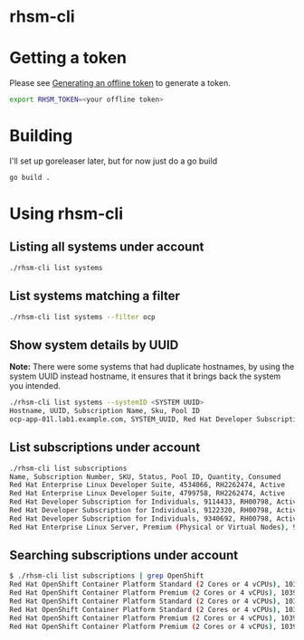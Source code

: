 # rhsm-cli

# Getting a token
Please see [Generating an offline token](https://access.redhat.com/management/api) to generate a token.

```bash
export RHSM_TOKEN=<your offline token>
```

# Building
I'll set up goreleaser later, but for now just do a go build
```bash
go build .
```

# Using rhsm-cli

## Listing all systems under account
```bash
./rhsm-cli list systems
```

## List systems matching a filter
```bash
./rhsm-cli list systems --filter ocp
```

## Show system details by UUID
**Note:** There were some systems that had duplicate hostnames, by using the system UUID instead hostname, it ensures that it brings back the system you intended.

```bash
./rhsm-cli list systems --systemID <SYSTEM UUID>
Hostname, UUID, Subscription Name, Sku, Pool ID
ocp-app-01l.lab1.example.com, SYSTEM_UUID, Red Hat Developer Subscription for Individuals, RH00798, POOL_ID
```

## List subscriptions under account
```bash
./rhsm-cli list subscriptions
Name, Subscription Number, SKU, Status, Pool ID, Quantity, Consumed
Red Hat Enterprise Linux Developer Suite, 4534066, RH2262474, Active
Red Hat Enterprise Linux Developer Suite, 4799758, RH2262474, Active
Red Hat Developer Subscription for Individuals, 9114433, RH00798, Active, 2c928081790fb14c01792457f16a2741, 16, 16
Red Hat Developer Subscription for Individuals, 9122320, RH00798, Active, 8a85f9997922d86501793771efe71fd2, 16, 16
Red Hat Developer Subscription for Individuals, 9340692, RH00798, Active, 8a85f99a7aaf8439017ace705f9b0fbf, 16, 16
Red Hat Enterprise Linux Server, Premium (Physical or Virtual Nodes), 9479832, RH00003S, Active, 8a85f9a07b54e268017be4927ec85f91, 4, 4
```

## Searching subscriptions under account
```bash
$ ./rhsm-cli list subscriptions | grep OpenShift
Red Hat OpenShift Container Platform Standard (2 Cores or 4 vCPUs), 10391081, MCT2736S, Active, 8a85f9997d484aeb017d6d59133e12fd, 46, 46
Red Hat OpenShift Container Platform Premium (2 Cores or 4 vCPUs), 10391080, MCT2735S, Active, 8a85f9997d484aeb017d6d591e031303, 71, 0
Red Hat OpenShift Container Platform Standard (2 Cores or 4 vCPUs), 10391083, MCT2736S, Active, 8a85f9997d484aeb017d6d591ebd1305, 28, 28
Red Hat OpenShift Container Platform Standard (2 Cores or 4 vCPUs), 10391086, MCT2736S, Active, 8a85f9997d484aeb017d6d591a6f1301, 62, 62
Red Hat OpenShift Container Platform Premium (2 Cores or 4 vCPUs), 10391089, MCT2735S, Active, 8a85f9997d484aeb017d6d5939591309, 132, 72
Red Hat OpenShift Container Platform Premium (2 Cores or 4 vCPUs), 10391108, MCT2735S, Active, 8a85f9997d484aeb017d6d58dc6712e8, 71, 0
```

